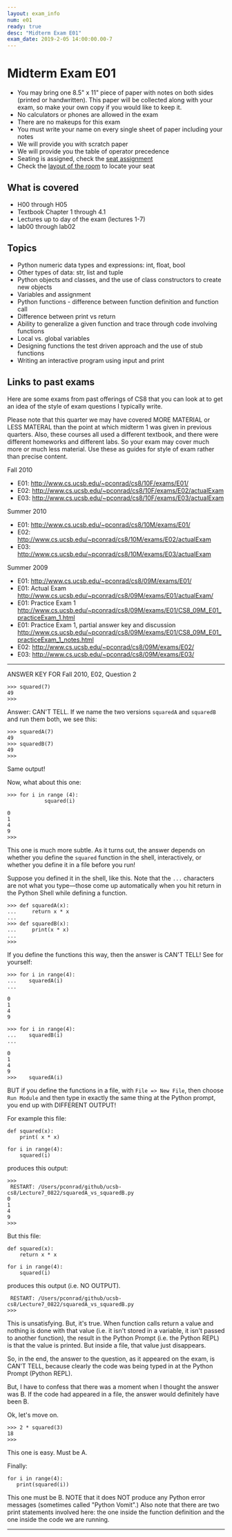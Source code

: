```yaml
---
layout: exam_info
num: e01
ready: true
desc: "Midterm Exam E01"
exam_date: 2019-2-05 14:00:00.00-7
---
```


# Midterm Exam E01

* You may bring one 8.5" x 11" piece of paper with notes on both sides (printed or handwritten). This paper will be collected along with your exam, so make your own copy if you would like to keep it.
* No calculators or phones are allowed in the exam  
* There are no makeups for this exam
* You must write your name on every single sheet of paper including your notes
* We will provide you with scratch paper
* We will provide you the table of operator precedence
* Seating is assigned, check the [seat assignment]()
* Check the [layout of the room](https://docs.google.com/spreadsheets/d/1YUe3bhfbMqNws06KHq5ZT-q0u0tiQ_TwgVX-jHDhAig/edit?usp=sharing) to locate your seat


## What is covered

* H00 through H05
* Textbook Chapter 1 through 4.1
* Lectures up to day of the exam (lectures 1-7)
* lab00 through lab02

## Topics

* Python numeric data types and expressions: int, float, bool
* Other types of data: str, list and tuple 
* Python objects and classes, and the use of class constructors to create new objects
* Variables and assignment
* Python functions - difference between function definition and function call
* Difference between print vs return
* Ability to generalize a given function and trace through code involving functions
* Local vs. global variables
* Designing functions the test driven approach and the use of stub functions 
* Writing an interactive program using input and print


## Links to past exams


Here are some exams from past offerings of CS8 that you can look at to get an idea of the style of exam questions I typically write.

Please note that this quarter we may have covered MORE MATERIAL or LESS MATERAL than the point at which midterm 1 was given in previous quarters.  Also, these courses all used a different textbook, and there were different homeworks and different labs.   So your exam may cover much more or much less material.  Use these as guides for style of exam rather than precise content.

Fall 2010

* E01: <http://www.cs.ucsb.edu/~pconrad/cs8/10F/exams/E01/>
* E02: <http://www.cs.ucsb.edu/~pconrad/cs8/10F/exams/E02/actualExam>
* E03: <http://www.cs.ucsb.edu/~pconrad/cs8/10F/exams/E03/actualExam>

Summer 2010

* E01: <http://www.cs.ucsb.edu/~pconrad/cs8/10M/exams/E01/>
* E02: <http://www.cs.ucsb.edu/~pconrad/cs8/10M/exams/E02/actualExam>
* E03: <http://www.cs.ucsb.edu/~pconrad/cs8/10M/exams/E03/actualExam>


Summer 2009

* E01: <http://www.cs.ucsb.edu/~pconrad/cs8/09M/exams/E01/>
* E01: Actual Exam <http://www.cs.ucsb.edu/~pconrad/cs8/09M/exams/E01/actualExam/>
* E01: Practice Exam 1 <http://www.cs.ucsb.edu/~pconrad/cs8/09M/exams/E01/CS8_09M_E01_practiceExam_1.html>
* E01: Practice Exam 1, partial answer key and discussion <http://www.cs.ucsb.edu/~pconrad/cs8/09M/exams/E01/CS8_09M_E01_practiceExam_1_notes.html>
* E02: <http://www.cs.ucsb.edu/~pconrad/cs8/09M/exams/E02/>
* E03: <http://www.cs.ucsb.edu/~pconrad/cs8/09M/exams/E03/>

---

ANSWER KEY FOR Fall 2010, E02, Question 2



```
>>> squared(7)
49
>>>
```

Answer: CAN'T TELL.  If we name the two versions `squaredA` and `squaredB` and run them both, we see this:

```
>>> squaredA(7)
49
>>> squaredB(7)
49
>>> 
```

Same output!

Now, what about this one:


```
>>> for i in range (4):
            squared(i)

0
1
4
9
>>>
```

This one is much more subtle.  As it turns out, the answer depends on whether you define the `squared` function in the shell, interactively, or whether you define it in a file before you run!

Suppose you defined it in the shell, like this.  Note that the `...` characters are not what you type&mdash;those come up automatically when you hit return in the Python Shell while defining a function.

```
>>> def squaredA(x):
...     return x * x
... 
>>> def squaredB(x):
...     print(x * x)
... 
>>> 
```

If you define the functions this way, then the answer is CAN'T TELL!  See for yourself:


```
>>> for i in range(4):
...    squaredA(i)
... 

0
1
4
9

>>> for i in range(4):
...    squaredB(i)
... 

0
1
4
9
>>>    squaredA(i)
```

BUT if you define the functions in a file, with `File => New File`, then choose `Run Module` and then type in exactly 
the same thing at the Python prompt, you end up with DIFFERENT OUTPUT!

For example this file:

```
def squared(x):
    print( x * x)

for i in range(4):
    squared(i)
```

produces this output:

```
>>> 
 RESTART: /Users/pconrad/github/ucsb-cs8/Lecture7_0822/squaredA_vs_squaredB.py 
0
1
4
9
>>> 
```

But this file:

```
def squared(x):
    return x * x

for i in range(4):
    squared(i)
```

produces this output (i.e. NO OUTPUT).

```
 RESTART: /Users/pconrad/github/ucsb-cs8/Lecture7_0822/squaredA_vs_squaredB.py 
>>> 
```

This is unsatisfying.  But, it's true.   When function calls return a value and nothing is done with that value (i.e. it isn't stored in a variable, it isn't passed to another function), the result in the Python Prompt (i.e. the Python REPL) is that the value is printed.  But inside a file, that value just disappears.

So, in the end, the answer to the question, as it appeared on the exam, is CAN'T TELL, because clearly the code was being typed in at the Python Prompt (Python REPL).

But, I have to confess that there was a moment when I thought the answer was B.   If the code had appeared in a file, the answer would definitely have been B.

Ok, let's move on.

```
>>> 2 * squared(3)
18
>>>    
```

This one is easy.  Must be A.

Finally:

```
for i in range(4):
   print(squared(i))
```

This one must be B.    NOTE that it does NOT produce any Python error messages (sometimes called "Python Vomit".)   Also note that there are two print statements involved here: the one inside the function definition and the one inside the code we are running.


---

<div style="display:none;">  http://ucsb-cs8-f18.github.io/exam/e01 </div>
